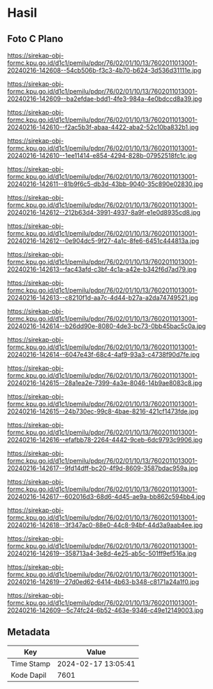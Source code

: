 # Hasil

## Foto C Plano

https://sirekap-obj-formc.kpu.go.id/d1c1/pemilu/pdpr/76/02/01/10/13/7602011013001-20240216-142608--54cb506b-f3c3-4b70-b624-3d536d31111e.jpg

https://sirekap-obj-formc.kpu.go.id/d1c1/pemilu/pdpr/76/02/01/10/13/7602011013001-20240216-142609--ba2efdae-bdd1-4fe3-984a-4e0bdccd8a39.jpg

https://sirekap-obj-formc.kpu.go.id/d1c1/pemilu/pdpr/76/02/01/10/13/7602011013001-20240216-142610--f2ac5b3f-abaa-4422-aba2-52c10ba832b1.jpg

https://sirekap-obj-formc.kpu.go.id/d1c1/pemilu/pdpr/76/02/01/10/13/7602011013001-20240216-142610--1ee11414-e854-4294-828b-07952518fc1c.jpg

https://sirekap-obj-formc.kpu.go.id/d1c1/pemilu/pdpr/76/02/01/10/13/7602011013001-20240216-142611--81b9f6c5-db3d-43bb-9040-35c890e02830.jpg

https://sirekap-obj-formc.kpu.go.id/d1c1/pemilu/pdpr/76/02/01/10/13/7602011013001-20240216-142612--212b63d4-3991-4937-8a9f-e1e0d8935cd8.jpg

https://sirekap-obj-formc.kpu.go.id/d1c1/pemilu/pdpr/76/02/01/10/13/7602011013001-20240216-142612--0e904dc5-9f27-4a1c-8fe6-6451c444813a.jpg

https://sirekap-obj-formc.kpu.go.id/d1c1/pemilu/pdpr/76/02/01/10/13/7602011013001-20240216-142613--fac43afd-c3bf-4c1a-a42e-b342f6d7ad79.jpg

https://sirekap-obj-formc.kpu.go.id/d1c1/pemilu/pdpr/76/02/01/10/13/7602011013001-20240216-142613--c8210f1d-aa7c-4d44-b27a-a2da74749521.jpg

https://sirekap-obj-formc.kpu.go.id/d1c1/pemilu/pdpr/76/02/01/10/13/7602011013001-20240216-142614--b26dd90e-8080-4de3-bc73-0bb45bac5c0a.jpg

https://sirekap-obj-formc.kpu.go.id/d1c1/pemilu/pdpr/76/02/01/10/13/7602011013001-20240216-142614--6047e43f-68c4-4af9-93a3-c4738f90d7fe.jpg

https://sirekap-obj-formc.kpu.go.id/d1c1/pemilu/pdpr/76/02/01/10/13/7602011013001-20240216-142615--28a1ea2e-7399-4a3e-8046-14b9ae8083c8.jpg

https://sirekap-obj-formc.kpu.go.id/d1c1/pemilu/pdpr/76/02/01/10/13/7602011013001-20240216-142615--24b730ec-99c8-4bae-8216-421cf1473fde.jpg

https://sirekap-obj-formc.kpu.go.id/d1c1/pemilu/pdpr/76/02/01/10/13/7602011013001-20240216-142616--efafbb78-2264-4442-9ceb-6dc9793c9906.jpg

https://sirekap-obj-formc.kpu.go.id/d1c1/pemilu/pdpr/76/02/01/10/13/7602011013001-20240216-142617--9fd14dff-bc20-4f9d-8609-3587bdac959a.jpg

https://sirekap-obj-formc.kpu.go.id/d1c1/pemilu/pdpr/76/02/01/10/13/7602011013001-20240216-142617--602016d3-68d6-4d45-ae9a-bb862c594bb4.jpg

https://sirekap-obj-formc.kpu.go.id/d1c1/pemilu/pdpr/76/02/01/10/13/7602011013001-20240216-142618--3f347ac0-88e0-44c8-94bf-44d3a9aab4ee.jpg

https://sirekap-obj-formc.kpu.go.id/d1c1/pemilu/pdpr/76/02/01/10/13/7602011013001-20240216-142619--358713a4-3e8d-4e25-ab5c-501ff9ef516a.jpg

https://sirekap-obj-formc.kpu.go.id/d1c1/pemilu/pdpr/76/02/01/10/13/7602011013001-20240216-142619--27d0ed62-6414-4b63-b348-c8171a24a1f0.jpg

https://sirekap-obj-formc.kpu.go.id/d1c1/pemilu/pdpr/76/02/01/10/13/7602011013001-20240216-142609--5c74fc24-6b52-463e-9346-c49e12149003.jpg


## Metadata

| Key        | Value               |
| ---------- | ------------------- |
| Time Stamp | 2024-02-17 13:05:41 |
| Kode Dapil | 7601                |



